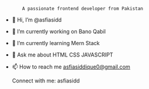            A passionate frontend developer from Pakistan

- 👋 Hi, I’m @asfiasidd
- 🔭 I’m currently working on Bano Qabil
- 🌱 I’m currently learning Mern Stack
- 💬 Ask me about HTML CSS JAVASCRIPT
- 📫 How to reach me asfiasiddique0@gmail.com
  
   Connect with me:
       asfiasidd
